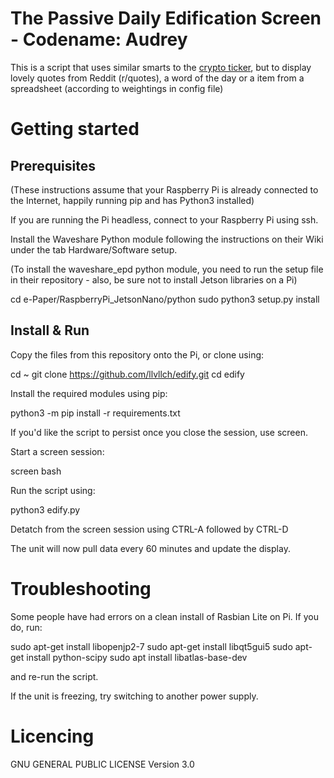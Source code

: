 # The Passive Daily Edification Screen - Codename: Audrey

This is a script that uses similar smarts to the [crypto ticker](https://github.com/llvllch/btcticker), but to display lovely quotes from Reddit (r/quotes), a word of the day or a item from a spreadsheet (according to weightings in config file)

# Getting started
## Prerequisites

(These instructions assume that your Raspberry Pi is already connected to the Internet, happily running pip and has Python3 installed)

If you are running the Pi headless, connect to your Raspberry Pi using ssh.

Install the Waveshare Python module following the instructions on their Wiki under the tab Hardware/Software setup.

(To install the waveshare_epd python module, you need to run the setup file in their repository - also, be sure not to install Jetson libraries on a Pi)

cd e-Paper/RaspberryPi_JetsonNano/python
sudo python3 setup.py install

## Install & Run

Copy the files from this repository onto the Pi, or clone using:

cd ~
git clone https://github.com/llvllch/edify.git
cd edify

Install the required modules using pip:

python3 -m pip install -r requirements.txt

If you'd like the script to persist once you close the session, use screen.

Start a screen session:

screen bash

Run the script using:

python3 edify.py

Detatch from the screen session using CTRL-A followed by CTRL-D

The unit will now pull data every 60 minutes and update the display.

# Troubleshooting

Some people have had errors on a clean install of Rasbian Lite on Pi. If you do, run:

sudo apt-get install libopenjp2-7
sudo apt-get install libqt5gui5
sudo apt-get install python-scipy
sudo apt install libatlas-base-dev

and re-run the script.

If the unit is freezing, try switching to another power supply.

# Licencing

GNU GENERAL PUBLIC LICENSE Version 3.0
